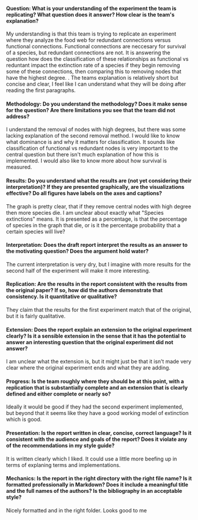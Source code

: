 #### Question:  What is your understanding of the experiment the team is replicating?  What question does it answer?  How clear is the team's explanation?

My understanding is that this team is trying to replicate an experiment where they analyze the food web for redundant connections versus functional connections. Functional connections are neccesary for survival of a species, but redundant connections are not. It is answering the question how does the classification of these relationships as functional vs reduntant impact the extinction rate of a species if they begin removing some of these connections, then comparing this to removing nodes that have the highest degree. . The teams explanation is relatively short but concise and clear, I feel like I can understand what they will be doing after reading the first paragraphs. 


#### Methodology: Do you understand the methodology?  Does it make sense for the question?  Are there limitations you see that the team did not address?

I understand the removal of nodes with high degrees, but there was some lacking explanation of the second removal method. I would like to know what dominance is and why it matters for classification. It sounds like classification of functional vs redundant nodes is very important to the central question but there isn't much explanation of how this is implemented. I would also like to know more about how survival is measured. 


#### Results: Do you understand what the results are (not yet considering their interpretation)?  If they are presented graphically, are the visualizations effective?  Do all figures have labels on the axes and captions?

The graph is pretty clear, that if they remove central nodes with high degree then more species die. I am unclear about exactly what "Species extinctions" means. It is presented as a percentage, is that the percentage of species in the graph that die, or is it the percentage probability that a certain species will live?

#### Interpretation: Does the draft report interpret the results as an answer to the motivating question?  Does the argument hold water?

The current interpretation is very dry, but I imagine with more results for the second half of the experiment will make it more interesting. 

#### Replication: Are the results in the report consistent with the results from the original paper?  If so, how did the authors demonstrate that consistency.  Is it quantitative or qualitative?

They claim that the results for the first experiment match that of the original, but it is fairly qualitative. 

#### Extension: Does the report explain an extension to the original experiment clearly?  Is it a sensible extension in the sense that it has the potential to answer an interesting question that the original experiment did not answer?

I am unclear what the extension is, but it might just be that it isn't made very clear where the original experiment ends and what they are adding. 

#### Progress: Is the team roughly where they should be at this point, with a replication that is substantially complete and an extension that is clearly defined and either complete or nearly so?

Ideally it would be good if they had the second experiment implemented, but beyond that it seems like they have a good working model of extinction which is good. 

#### Presentation: Is the report written in clear, concise, correct language?  Is it consistent with the audience and goals of the report?  Does it violate any of the recommendations in my style guide?

It is written clearly which I liked. It could use a little more beefing up in terms of explaning terms and implementations. 

#### Mechanics: Is the report in the right directory with the right file name?  Is it formatted professionally in Markdown?  Does it include a meaningful title and the full names of the authors?  Is the bibliography in an acceptable style? 

Nicely formatted and in the right folder. Looks good to me